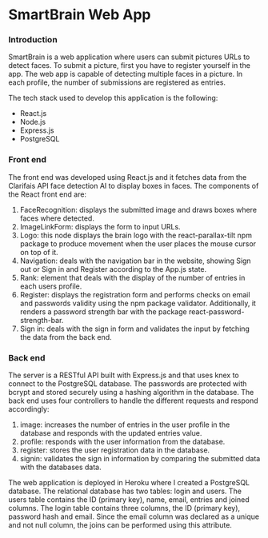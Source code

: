 # SmartBrain Web App

### Introduction
SmartBrain is a web application where users can submit pictures URLs to detect faces. To submit a picture, first you have to register yourself in the app. The web app is capable of detecting multiple faces in a picture. In each profile, the number of submissions are registered as entries. 

The tech stack used to develop this application is the following:
-	React.js
-	Node.js
-	Express.js
-	PostgreSQL  

### Front end
The front end was developed using React.js and it fetches data from the Clarifais API face detection AI to display boxes in faces. The components of the React front end are:
  1.	FaceRecognition: displays the submitted image and draws boxes where faces where detected. 
  2.	ImageLinkForm: displays the form to input URLs. 
  3.	Logo: this node displays the brain logo with the react-parallax-tilt npm package to produce movement when the user places the mouse cursor on top of it.
  4.	Navigation: deals with the navigation bar in the website, showing Sign out or Sign in and Register according to the App.js state. 
  5.	Rank: element that deals with the display of the number of entries in each users profile. 
  6.	Register: displays the registration form and performs checks on email and passwords validity using the npm package validator. Additionally, it renders a password strength bar with the package react-password-strength-bar.
  7.	Sign in: deals with the sign in form and validates the input by fetching the data from the back end.  

### Back end
The server is a RESTful API built with Express.js and that uses knex to connect to the PostgreSQL database. The passwords are protected with bcrypt and stored securely using a hashing algorithm in the database. The back end uses four controllers to handle the different requests and respond accordingly:

  1.	image: increases the number of entries in the user profile in the database and responds with the updated entries value. 
  2.	profile: responds with the user information from the database. 
  3.	register: stores the user registration data in the database. 
  4.	signin: validates the sign in information by comparing the submitted data with the databases data. 

The web application is deployed in Heroku where I created a PostgreSQL database. The relational database has two tables: login and users. The users table contains the ID (primary key), name, email, entries and joined columns. The login table contains three columns, the ID (primary key), password hash and email. Since the email column was declared as a unique and not null column, the joins can be performed using this attribute. 

